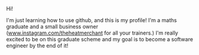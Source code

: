 Hi!

I'm just learning how to use github, and this is my  profile!
I'm a maths graduate and a small business owner (www.instagram.com/theheatmerchant for all your trainers.) 
I'm really excited to be on this graduate scheme and my goal is to become a software engineer by the end of it!
